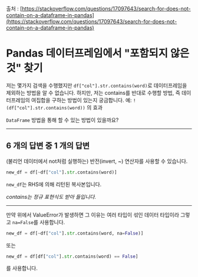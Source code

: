 출처 : [https://stackoverflow.com/questions/17097643/search-for-does-not-contain-on-a-dataframe-in-pandas](https://stackoverflow.com/questions/17097643/search-for-does-not-contain-on-a-dataframe-in-pandas)

# Pandas 데이터프레임에서 "포함되지 않은 것" 찾기

저는 몇가지 검색을 수행했지만 `df["col"].str.contains(word)`로 데이터프레임을 제외하는 방법을 알 수 없습니다. 하지만, 저는 contains를 반대로 수행할 방법, 즉 데이터프레임의 여집합을 구하는 방법이 있는지 궁금합니다. 예: `!(df["col"].str.contains(word))` 의 효과

`DataFrame` 방법을 통해 할 수 있는 방법이 있을까요?

---

## 6 개의 답변 중 1 개의 답변

(불리언 데이터에서 not처럼 실행하는) 반전(invert, ~) 연산자를 사용할 수 있습니다.

```python
new_df = df[~df["col"].str.contains(word)]
```

`new_df`는 RHS에 의해 리턴된 복사본입니다.

*contains는 정규 표현식도 받아 들입니다.*

---

만약 위에서 ValueError가 발생하면 그 이유는 여러 타입이 섞인 데이터 타입이라 그렇고 `na=False`를 사용합니다.

```python
new_df = df[~df["col"].str.contains(word, na=False)]
```

또는

```python
new_df = df[df["col"].str.contains(word) == False]
```

를 사용합니다.
